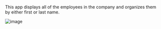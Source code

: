 This app displays all of the employees in the company and organizes them by either first or last name. 




![image](https://user-images.githubusercontent.com/61475338/89411831-11f73780-d6f4-11ea-8cb7-2cca8de13e9b.png)
